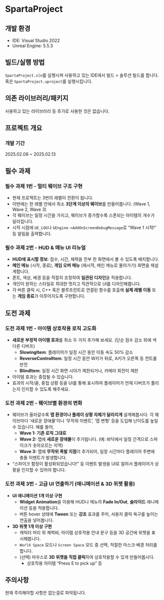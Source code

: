 # SpartaProject

## 개발 환경

+ IDE: Visual Studio 2022
+ Unreal Engine: 5.5.3

## 빌드/실행 방법

`SpartaProject.sln`를 실행시켜 사용하고 있는 IDE에서 빌드 > 솔루션 빌드를 합니다.  
혹은 `SpartaProject.uproject`를 실행시킵니다.

## 의존 라이브러리/패키지

사용하고 있는 라이브러리 등 추가로 사용한 것은 없습니다.

## 프로젝트 개요

### 개발 기간

2025.02.08 ~ 2025.02.13

## 필수 과제

### **필수 과제 1번 - 멀티 웨이브 구조 구현**

- 현재 프로젝트는 3번의 레벨이 전환이 됩니다.
- 이번에는 한 레벨 안에서 최소 **3단계 이상의 웨이브**를 만들어봅니다. (Wave 1, Wave 2, Wave 3)
- 각 웨이브는 일정 시간을 가지고, 웨이브가 증가할수록 스폰되는 아이템의 개수가 달라집니다.
- 시작 시점에 `UE_LOG`나 `GEngine->AddOnScreenDebugMessage`로 “Wave 1 시작!” 등 알림을 출력합니다.

### **필수 과제 2번 - HUD & 메뉴 UI 리뉴얼**

- **HUD에 표시할 정보**: 점수, 시간, 체력을 전부 한 화면에서 볼 수 있도록 배치합니다.
- **메인 메뉴** (시작, 종료), **게임 오버 메뉴** (재시작, 메인 메뉴로 돌아가기) 화면을 재설계합니다.
- 폰트, 색상, 배경 등을 적절히 조정하여 **일관된 디자인**을 적용합니다.
- 개인이 원하는 스타일로 최대한 멋지고 직관적으로 UI를 디자인해봅니다.
- 각 버튼 클릭 시, C++ 혹은 블루프린트로 연결된 함수를 호출해 **실제 레벨 이동** 또는 **게임 종료**가 이루어지도록 구현합니다.

## 도전 과제

### **도전 과제 1번 - 아이템 상호작용 로직 고도화**

- **새로운 부정적 아이템 효과**를 최소 두 가지 추가해 보세요. (단순 점수 감소 외에 색다른 디버프)
    - **SlowingItem**: 플레이어가 일정 시간 동안 이동 속도 50% 감소
    - **ReverseControlItem**: 일정 시간 동안 W키가 뒤로, A키가 오른쪽 등 컨트롤 반전
    - **BlindItem**: 일정 시간 화면 시야가 제한되거나, 카메라 회전이 제한
- 아이템 효과는 중첩될 수 있습니다.
- 효과의 시작/끝, 중첩 상황 등을 UI를 통해 표시하여 플레이어가 언제 디버프가 풀리는지 인지할 수 있도록 해주세요.

### **도전 과제 2번 - 웨이브별 환경의 변화**

- 웨이브가 올라갈수록 **맵 환경이나 플레이 상황 자체가 달라지게** 설계해봅시다. 각 웨이브마다 ‘새로운 장애물’이나 ‘무작위 이벤트’, ‘맵 변형’ 등을 도입해 난이도를 높일 수 있습니다. 예를 들어,
    - **Wave 1: 기존 로직 그대로**
    - **Wave 2:** 맵에 **새로운 장애물**이 추가됩니다. (예: 바닥에서 일정 간격으로 스파이크가 솟아오르는 지역)
    - **Wave 3:** 맵에 **무작위 폭발 지점**이 추가되어, 일정 시간마다 플레이어 주변에 충돌 이벤트가 발생합니다.
- “스파이크 함정이 활성화되었습니다!” 등 이벤트 발생을 UI로 알려서 플레이어가 상황을 인지할 수 있어야 합니다.

### **도전 과제 3번 - 고급 UI 연출하기 (애니메이션 & 3D 위젯 활용)**

- **UI 애니메이션 1개 이상 구현**
    - **Widget Animation**을 이용해 HUD나 메뉴의 **Fade In/Out**, **슬라이드** 애니메이션 등을 적용합니다.
    - 버튼 hover 상태에 **Tween** 또는 **강조** 효과를 주어, 사용자 클릭 욕구를 높이는 연출을 넣어봅니다.
- **3D 위젯 1개 이상 구현**
    - 캐릭터 머리 위 체력바, 아이템 상호작용 안내 문구 등을 3D 공간에 위젯을 표시해봅니다.
    - `World Space` 모드나 `Screen Space` 모드 중 선택, 적절한 마스크·배경 처리를 합니다.
    - (선택) 마우스로 **3D 위젯을 직접 클릭**하여 상호작용할 수 있게 만들어봅시다.
        - 상호작용 아이템 “Press E to pick up” 등

## 주의사항

현재 주의해야할 사항은 없는걸로 파악됩니다.
